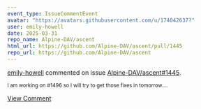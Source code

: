```yaml
---
event_type: IssueCommentEvent
avatar: "https://avatars.githubusercontent.com/u/174042637?"
user: emily-howell
date: 2025-03-31
repo_name: Alpine-DAV/ascent
html_url: https://github.com/Alpine-DAV/ascent/pull/1445
repo_url: https://github.com/Alpine-DAV/ascent
---
```


<a href='https://github.com/emily-howell' target='_blank'>emily-howell</a> commented on issue <a href='https://github.com/Alpine-DAV/ascent/pull/1445' target='_blank'>Alpine-DAV/ascent#1445</a>.

<small>I am working on #1496 so I will try to get those fixes in tomorrow....</small>

<a href='https://github.com/Alpine-DAV/ascent/pull/1445' target='_blank'>View Comment</a>